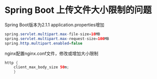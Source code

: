 # Spring Boot 上传文件大小限制的问题

Spring Boot版本为2.1.1
application.properties增加
```Java
spring.servlet.multipart.max-file-size=10MB
spring.servlet.multipart.max-request-size=100MB
spring.http.multipart.enabled=false
```
nginx配置nginx.conf文件，修改或增加大小限制
```Java
http {
	client_max_body_size 50m;
	}
```